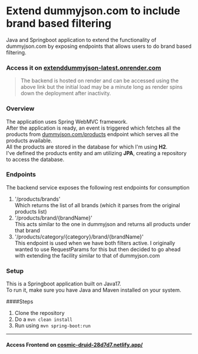 # Extend dummyjson.com to include brand based filtering
Java and Springboot application to extend the functionality of dummyjson.com by exposing endpoints that allows users to do brand based filtering.


### Access it on [extenddummyjson-latest.onrender.com](extenddummyjson-latest.onrender.com)
>The backend is hosted on render and can be accessed using the above link but the initial load may be a minute long as render spins down the deployment after inactivity.


### Overview

The application uses Spring WebMVC framework.   
After the application is ready, an event is triggered which fetches all the products from [dummyjson.com/products](dummyjson.com/products) endpoint which serves all the products available.  
All the products are stored in the database for which I'm using __H2__.  
I've defined the products entity and am utilizing __JPA__, creating a repository to access the database.

### Endpoints
The backend service exposes the following rest endpoints for consumption 
1. '/products/brands'  
   Which returns the list of all brands (which it parses from the original products list)
2. '/products/brand/{brandName}'  
   This acts similar to the one in dummyjson and returns all products under that brand
3. '/products/category/{category}/brand/{brandName}'  
   This endpoint is used when we have both filters active. I originally wanted to use RequestParams for this but then decided to go ahead with extending the facility similar to that of dummyjson.com
   
### Setup
This is a Springboot application built on Java17.  
To run it, make sure you have Java and Maven installed on your system.

####Steps
1. Clone the repository
2. Do a `mvn clean install`
3. Run using `mvn spring-boot:run`

<hr />

#### Access Frontend on [cosmic-druid-28d7d7.netlify.app/](https://cosmic-druid-28d7d7.netlify.app/)
